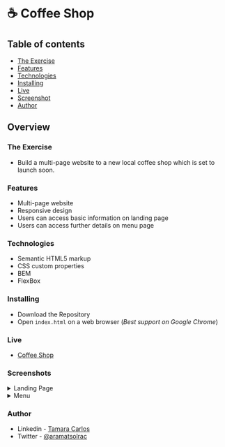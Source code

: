 # ☕ Coffee Shop

## Table of contents

- [The Exercise](#the-exercise)
- [Features](#features)
- [Technologies](#built-with)
- [Installing](#installing)
- [Live](#live)
- [Screenshot](#screenshot)
- [Author](#author)

## Overview

### The Exercise
- Build a multi-page website to a new local coffee shop which is set to launch soon.

### Features
- Multi-page website
- Responsive design
- Users can access basic information on landing page
- Users can access further details on menu page

### Technologies

- Semantic HTML5 markup
- CSS custom properties
- BEM
- FlexBox

### Installing

- Download the Repository
- Open `index.html` on a web browser (*Best support on Google Chrome*)


### Live

- [Coffee Shop](https://aramatsolrac.github.io/BrainStation/coffee_shop/)

### Screenshots

<details>
<summary>Landing Page</summary>

##### Desktop
![](./assets/screenshots/landing-page/landing-page_desktop.png)

##### Tablet
![](./assets/screenshots/landing-page/landing-page_tablet.png)

##### Mobile
![](./assets/screenshots/landing-page/landing-page_mobile.png)

</details>
<details>
<summary>Menu</summary>

##### Desktop
![](./assets/screenshots/menu/menu_desktop.png)

##### Tablet
![](./assets/screenshots/menu/menu_tablet.png)

##### Mobile
![](./assets/screenshots/menu/menu_mobile.png)

</details>

### Author

- Linkedin - [Tamara Carlos](https://www.linkedin.com/in/tamaracarlos/)
- Twitter - [@aramatsolrac](https://twitter.com/aramatsolrac)


